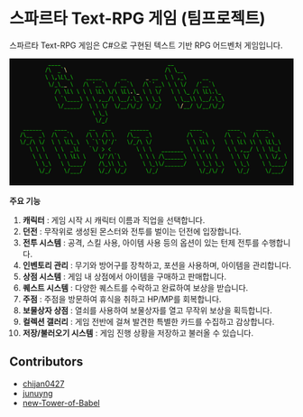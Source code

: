 # 스파르타 Text-RPG 게임 (팀프로젝트)

스파르타 Text-RPG 게임은 C#으로 구현된 텍스트 기반 RPG 어드벤처 게임입니다.

![picture](Thumbnail.jpg?raw=true)

**주요 기능**
1. **캐릭터** : 게임 시작 시 캐릭터 이름과 직업을 선택합니다.
2. **던전** : 무작위로 생성된 몬스터와 전투를 벌이는 던전에 입장합니다.
3. **전투 시스템** : 공격, 스킬 사용, 아이템 사용 등의 옵션이 있는 턴제 전투를 수행합니다.
4. **인벤토리 관리** : 무기와 방어구를 장착하고, 포션을 사용하며, 아이템을 관리합니다.
5. **상점 시스템** : 게임 내 상점에서 아이템을 구매하고 판매합니다.
6. **퀘스트 시스템** : 다양한 퀘스트를 수락하고 완료하여 보상을 받습니다.
7. **주점** : 주점을 방문하여 휴식을 취하고 HP/MP를 회복합니다.
8. **보물상자 상점** : 열쇠를 사용하여 보물상자를 열고 무작위 보상을 획득합니다.
9. **컬렉션 갤러리** : 게임 전반에 걸쳐 발견한 특별한 카드를 수집하고 감상합니다.
10. **저장/불러오기 시스템** : 게임 진행 상황을 저장하고 불러올 수 있습니다.

## Contributors
- [chijan0427](https://github.com/chijan0427)
- [junuyng](https://github.com/junuyng)
- [new-Tower-of-Babel](https://github.com/new-Tower-of-Babel)
